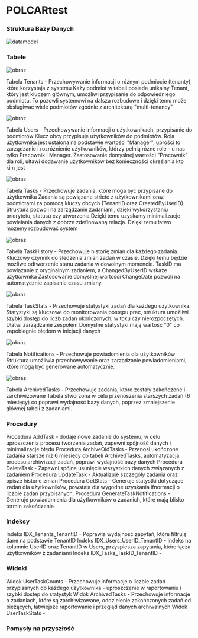# POLCARtest
### Struktura Bazy Danych 
![datamodel](https://github.com/user-attachments/assets/04951b2c-d884-43a5-9fd3-77282f58f732)
### Tabele
![obraz](https://github.com/user-attachments/assets/1af6e0b4-8792-4eb1-97b2-4d34a74a1c7f)

Tabela Tenants - Przechowywanie informacji o różnym podmiocie (tenanty), które korzystaja z systemu 
Każy podmiot w tabeli posiada unikalny Tenant, który jest kluczem głównym, umożliwi przypisanie do odpowiedniego podmiotu. 
To pozowli systemowi na dalsza rozbudowe i dzięki temu może obsługiwać wiele podmiotów zgodnie z architekturą "multi-tenancy"

![obraz](https://github.com/user-attachments/assets/30a5f868-3111-4f5f-9673-2f442d940d10)

Tabela Users - Przechowywanie informacji o użytkownikach, przypisanie do podmiotów 
Klucz obcy przypisuje użytkowników do podmiotów. Rola użytkownika jest ustalona na podstawie wartości "Manager", uprości to zarządzanie i rozróżnienie użytkowników, którzy pełnią różne role - u nas tylko Pracownik i Manager. 
Zastosowanie domyślnej wartości "Pracownik" dla roli, ułtawi dodawanie użytkowników bez konieczności określania kto kim jest

![obraz](https://github.com/user-attachments/assets/4def1dd3-4f65-4734-9524-5e5534911b24)

Tabela Tasks - Przechowuje zadania, które moga być przypisane do użytkownika
Zadania są powiązane stricte z użytkownikami oraz podmiotami za pomocą kluczy obcych (TenantID oraz CreatedByUserID). Struktura pozwoli na zarządzanie zadaniami, dzięki wykorzystaniu priorytetu, statusu czy utworzenia
Dzięki temu uzyskamy minimalizacje powielania danych z dobrze zdefinowaną relacja. Dzięki temu łatwo możemy rozbudować system

![obraz](https://github.com/user-attachments/assets/2330f7ac-5189-45b3-bfa5-2a3cb9c3c083)

Tabela TaskHistory - Przechowuje historię zmian dla każdego zadania.
Kluczowy czynnik do śledzenia zmian zadań w czasie. Dzięki temu będzie możliwe odtworzenie stanu zadania w dowolnym momencie. TaskID ma powiązanie z oryginalnym zadaniem, a ChangedByUserID wskaże użytkownika 
Zastosowanie domyślnej wartości ChangeDate pozwoli na automatycznie zapisanie czasu zmiany.

![obraz](https://github.com/user-attachments/assets/23f54f1e-7128-4c3f-993d-24aae5bbf13b)

Tabela TaskStats - Przechowuje statystyki zadań dla każdego użytkownika.
Statystyki są kluczowe do monitorowania postępu prac, struktura umożliwi szybki dostęp do liczb zadań ukończonych, w toku czy nierozpoczętych. Ułatwi zarządzanie zespołem
Domyślne statystyki mają wartość "0" co zapobiegnie błędom w inicjacji danych 

![obraz](https://github.com/user-attachments/assets/54cd6fa7-b827-47ed-abfd-12e4bbcdedbf)

Tabela Notifications - Przechowuje powiadomienia dla użytkowników
Struktura umożliwia przechowywanie oraz zarządzanie powiadomieniami, które mogą być generowane automatycznie.

![obraz](https://github.com/user-attachments/assets/4c66a0f4-897d-468c-8dda-415e1563187b)

Tabela ArchivedTasks - Przechowuje zadania, które zostały zakończone i zarchiwizowane 
Tabela stworzona w celu przenoszenia starszych zadań (6 miesięcy) co poprawi wydajność bazy danych, poprzez zmniejszenie glównej tabeli z zadaniami.

### Procedury 
Procedura AddTask - dodaje nowe zadanie do systemu, w celu uproszczenia procesu tworzenia zadań, zapewni spójność danych i minimalizacje błędu
Procedura ArchiveOldTasks - Przenosi ukończone zadania starsze niż 6 miesięcy do tabeli ArchivedTasks, automatyzacja procesu archiwizacji zadań, poprawi wydajność bazy danych
Procedura DeleteTask - Zapewni spójne usunięcie wszystkich danych związanych z zadaniem
Procedura UpdateTask - Aktualizuje szczegóły zadania oraz opisze historie zmian
Procedura GetStats - Generuje statystki dotyczące zadań dla użytkowników, powstała dla wygodne uzyskania ifnormacji o liczbie zadań przypisanych. 
Procedura GenerateTaskNotifications - Generuje powiadomienia dla użytkowników o zadanich, które mają blisko termin zakończenia 
### Indeksy 
Indeks IDX_Tenants_TenantID - Poprawia wydajność zapytań, które filtrują dane na podstawie TenantID
Indeks IDX_Users_UserID_TenantID - Indeks na kolumnie UserID oraz TenantID w Users, przyspiesza zapytania, które łącza użytkowników z zadaniami
Indeks IDX_Tasks_TaskID_TenantID - 
### Widoki
Widok UserTaskCounts - Przechowuje informacje o liczbie zadań przypisanych do każdego użytkownika - uproszczenie w raportowaniu i szybki dostep do statystyk 
Widok ArchivedTasks - Przechowuje informacje o zadaniach, które są zarchiwizowane, oddzielenie zakończonych zadań od bieżących, łatwiejsze raportowanie i przegląd danych archiwalnych
Widok UserTaskStats - 
### Pomysły na przyszłość 

